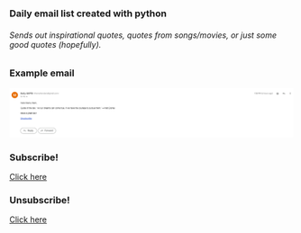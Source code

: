 ### Daily email list created with python
###### Sends out inspirational quotes, quotes from songs/movies, or just some good quotes (hopefully).

### Example email
![Example email](/assets/Example.PNG)


### Subscribe!
[Click here](https://forms.gle/XzyGEwAe2XEFFj7AA)


### Unsubscribe!
[Click here](https://forms.gle/DywznevhTdKUMDiy9)



<!-- 
TODO:
add more quotes
 -->